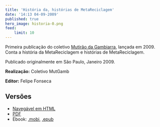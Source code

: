```yaml
---
title: 'História da, histórias de MetaReciclagem'
date: '14:13 04-09-2009'
published: true
hero_image: historia-0.png
feed:
    limit: 10
---
```


Primeira publicação do coletivo [Mutirão da Gambiarra](https://mutgamb.github.io), lançada em 2009. Conta a história da MetaReciclagem e histórias de MetaReciclagem.

Publicado originalmente em São Paulo, Janeiro 2009.

**Realização:** Coletivo MutGamb

**Editor:** Felipe Fonseca

## Versões

- [Navegável em HTML](https://mutgamb.github.io/metalivro/Historia-da-MetaReciclagem-Historias-de-MetaReciclagem.html)
- [PDF](historia-da-metareciclagem-historias-de-metareciclagem.pdf)
- Ebook: [.mobi](https://mutgamb.github.io/sites/mutgamb.org/files/MetaReciclagem%20-%20Historias%20da%2c%20Historias%20de%20-%20Coletivo%20MutGamb%20-%20http___mutgamb.org_.mobi), [.epub](https://mutgamb.github.io/sites/mutgamb.org/files/MetaReciclagem%20-%20Historias%20da%2c%20Historias%20de%20-%20Coletivo%20MutGamb%20-%20http___mutgamb.org_.epub)
